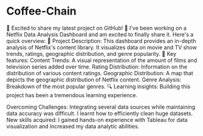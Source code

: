 # Coffee-Chain
🚀 Excited to share my latest project on GitHub! 🚀
I've been working on a Netflix Data Analysis Dashboard and am excited to finally share it. Here's a quick overview:
🔹 Project Description: This dashboard provides an in-depth analysis of Netflix's content library. It visualizes data on movie and TV show trends, ratings, geographic distribution, and genre popularity.
🔹 Key features:
Content Trends: A visual representation of the amount of films and television series added over time.
Rating Distribution: Information on the distribution of various content ratings.
Geographic Distribution: A map that depicts the geographic distribution of Netflix content.
Genre Analysis: Breakdown of the most popular genres.
🔍 Learning insights:
Building this project has been a tremendous learning experience.

Overcoming Challenges: Integrating several data sources while maintaining data accuracy was difficult. I learnt how to efficiently clean huge datasets.
New skills acquired: I gained hands-on experience with Tableau for data visualization and increased my data analytic abilities.
